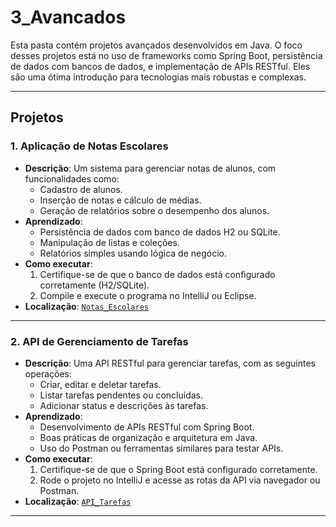 # 3_Avancados

Esta pasta contém projetos avançados desenvolvidos em Java. O foco desses projetos está no uso de frameworks como Spring Boot, persistência de dados com bancos de dados, e implementação de APIs RESTful. Eles são uma ótima introdução para tecnologias mais robustas e complexas.

---

## **Projetos**

### 1. Aplicação de Notas Escolares
- **Descrição**: Um sistema para gerenciar notas de alunos, com funcionalidades como:
    - Cadastro de alunos.
    - Inserção de notas e cálculo de médias.
    - Geração de relatórios sobre o desempenho dos alunos.
- **Aprendizado**:
    - Persistência de dados com banco de dados H2 ou SQLite.
    - Manipulação de listas e coleções.
    - Relatórios simples usando lógica de negócio.
- **Como executar**:
    1. Certifique-se de que o banco de dados está configurado corretamente (H2/SQLite).
    2. Compile e execute o programa no IntelliJ ou Eclipse.
- **Localização**: [`Notas_Escolares`](./Notas_Escolares)

---

### 2. API de Gerenciamento de Tarefas
- **Descrição**: Uma API RESTful para gerenciar tarefas, com as seguintes operações:
    - Criar, editar e deletar tarefas.
    - Listar tarefas pendentes ou concluídas.
    - Adicionar status e descrições às tarefas.
- **Aprendizado**:
    - Desenvolvimento de APIs RESTful com Spring Boot.
    - Boas práticas de organização e arquitetura em Java.
    - Uso do Postman ou ferramentas similares para testar APIs.
- **Como executar**:
    1. Certifique-se de que o Spring Boot está configurado corretamente.
    2. Rode o projeto no IntelliJ e acesse as rotas da API via navegador ou Postman.
- **Localização**: [`API_Tarefas`](./API_Tarefas)

---

